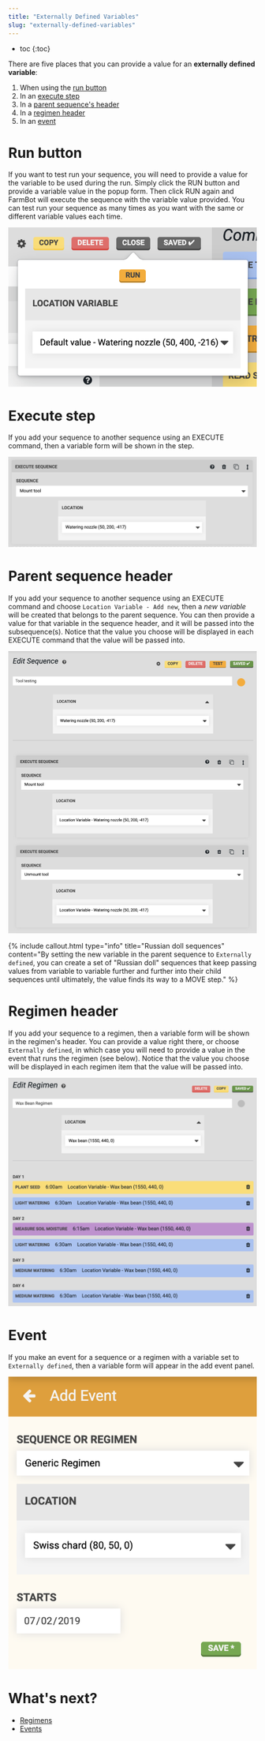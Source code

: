 ```yaml
---
title: "Externally Defined Variables"
slug: "externally-defined-variables"
---
```


* toc
{:toc}

There are five places that you can provide a value for an **externally defined variable**:
1. When using the [run button](#run-button)
2. In an [execute step](#execute-step)
3. In a [parent sequence's header](#parent-sequence-header)
4. In a [regimen header](#regimen-header)
5. In an [event](#event)

# Run button

If you want to test run your sequence, you will need to provide a value for the variable to be used during the run. Simply click the <span class="fb-button fb-orange">RUN</span> button and provide a variable value in the popup form. Then click <span class="fb-button fb-orange">RUN</span> again and FarmBot will execute the sequence with the variable value provided. You can test run your sequence as many times as you want with the same or different variable values each time.

![sequence run button with location selection](_images/sequence_run_button_with_location_selection.png)

# Execute step

If you add your sequence to another sequence using an <span class="fb-step fb-execute">EXECUTE</span> command, then a variable form will be shown in the step.

![mount tool step](_images/mount_tool_step.png)

# Parent sequence header

If you add your sequence to another sequence using an <span class="fb-step fb-execute">EXECUTE</span> command and choose `Location Variable - Add new`, then a *new variable* will be created that belongs to the parent sequence. You can then provide a value for that variable in the sequence header, and it will be passed into the subsequence(s). Notice that the value you choose will be displayed in each <span class="fb-step fb-execute">EXECUTE</span> command that the value will be passed into.

![tool testing sequence](_images/tool_testing_sequence.png)

{%
include callout.html
type="info"
title="Russian doll sequences"
content="By setting the new variable in the parent sequence to `Externally defined`, you can create a set of \"Russian doll\" sequences that keep passing values from variable to variable further and further into their child sequences until ultimately, the value finds its way to a <span class='fb-step fb-move-absolute'>MOVE</span> step."
%}

# Regimen header

If you add your sequence to a regimen, then a variable form will be shown in the regimen's header. You can provide a value right there, or choose `Externally defined`, in which case you will need to provide a value in the event that runs the regimen (see below). Notice that the value you choose will be displayed in each regimen item that the value will be passed into.

![regimen variable form](_images/regimen_variable_form.png)

# Event

If you make an event for a sequence or a regimen with a variable set to `Externally defined`, then a variable form will appear in the add event panel.

![event variable form](_images/event_variable_form.png)

# What's next?

 * [Regimens](../regimens.md)
 * [Events](../events.md)

